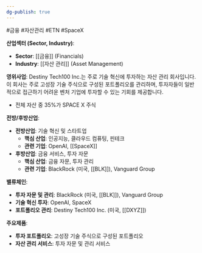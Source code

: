 ```yaml
---
dg-publish: true
---
```

#금융 #자산관리 #ETN #SpaceX


**산업섹터 (Sector, Industry)**:

- **Sector**: [[금융]] (Financials)
- **Industry**: [[자산 관리]] (Asset Management)

**영위사업**: Destiny Tech100 Inc.는 주로 기술 혁신에 투자하는 자산 관리 회사입니다. 이 회사는 주로 고성장 기술 주식으로 구성된 포트폴리오를 관리하며, 투자자들이 일반적으로 접근하기 어려운 벤처 기업에 투자할 수 있는 기회를 제공합니다.

- 전체 자산 중 35%가 SPACE X 주식

**전방/후방산업**:

- **전방산업**: 기술 혁신 및 스타트업
    - **핵심 산업**: 인공지능, 클라우드 컴퓨팅, 핀테크
    - **관련 기업**: OpenAI, [[SpaceX]]
- **후방산업**: 금융 서비스, 투자 자문
    - **핵심 산업**: 금융 자문, 투자 관리
    - **관련 기업**: BlackRock (미국, [[BLK]]), Vanguard Group

**밸류체인**:

- **투자 자문 및 관리**: BlackRock (미국, [[BLK]]), Vanguard Group
- **기술 혁신 투자**: OpenAI, SpaceX
- **포트폴리오 관리**: Destiny Tech100 Inc. (미국, [[DXYZ]])

**주요제품**:

- **투자 포트폴리오**: 고성장 기술 주식으로 구성된 포트폴리오
- **자산 관리 서비스**: 투자 자문 및 관리 서비스